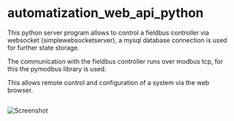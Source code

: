 # automatization_web_api_python

This python server program allows to control a fieldbus controller via websocket (simplewebsocketserver), a mysql database connection is used for further state storage.

The communication with the fieldbus controller runs over modbus tcp, for this the pymodbus library is used.

This allows remote control and configuration of a system via the web browser.

## 

![Screenshot](https://github.com/Centaurus-X/automatization_web_api_python/assets/141531206/d21cf8b5-30e4-412d-b161-912e9332d537)
